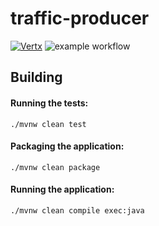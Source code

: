 # traffic-producer


[![Vertx](https://img.shields.io/badge/vert.x-4.1.2-purple.svg)](https://vertx.io)
![example workflow](https://github.com/hendo9701/traffic-producer/actions/workflows/main.yml/badge.svg)
    
## Building
#### Running the tests:
``./mvnw clean test``

#### Packaging the application:
``./mvnw clean package``

#### Running the application:
``./mvnw clean compile exec:java``